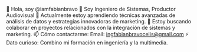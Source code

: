 👋 Hola, soy @iamfabianbravo
👀 Soy Ingeniero de Sistemas, Productor Audiovisual
🌱 Actualmente estoy aprendiendo técnicas avanzadas de análisis de datos y estrategias innovadoras de marketing.
💞️ Estoy buscando colaborar en proyectos relacionados con la integración de sistemas y marketing.
📫 Cómo contactarme: Email: ingfabianbravocelis@gmail.com
⚡ Dato curioso: Combino mi formación en ingeniería y la multimedia.

